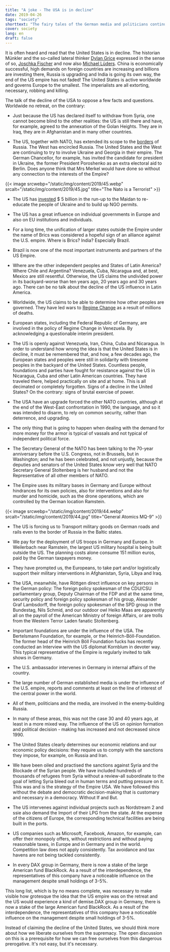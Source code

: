 ```yaml
---
title: "A joke - The USA is in decline"
date: 2019-04-26
tags: "society"
shorttext: "The fairy tales of the German media and politicians continue. The US Imperialist is shrinking. The German education policy should have provided education, then you can recognize the Propaganda."
cover: society
lang: en
draft: false
---
```


It is often heard and read that the United States is in decline. The historian Münkler and the so-called lateral thinker [Dylan Grice](https://www.handelsblatt.com/finanzen/anlagestrategie/trends/querdenker-dylan-grice-ueber-die-usa-amerika-ist-eine-nation-im-niedergang/3390018.html "Amerika ist eine Nation im Niedergang") expressed in the sense of so, [Joschka Fischer](https://www.zeit.de/2018/11/usa-donald-trump-analyse-joschka-fischer "Abgesang auf Amerika") and now also [Michael Lüders](https://www.ipg-journal.de/regionen/global/artikel/detail/eine-katastrophe-reicht-3382/ "Eine Katastrophe reicht "). China is economically successful, high demands on foreign countries are increasing and billions are investing there, Russia is upgrading and India is going its own way, the end of the US empire has not faded! The United States is active worldwide and governs Europe to the smallest. The imperialists are all extorting, necessary, robbing and killing.

The talk of the decline of the USA to oppose a few facts and questions. Worldwide no retreat, on the contrary:

  - Just because the US has declared itself to withdraw from Syria, one cannot become blind to the other realities: the US is still there and have, for example, agreed to the annexation of the Golan Heights. They are in Iraq, they are in Afghanistan and in many other countries.

  - The US, together with NATO, has extended its scope to the [borders](https://newspunch.com/nato-to-deploy-4000-troops-near-russias-borders-by-may/ "NATO is set to deploy a deterrent and possible fighting force of 4,000 troops to the Baltic region by May 2017") of Russia. The West has encircled Russia. The United States and the West are continuing to try to involve Ukraine and Georgia in their empire. The German Chancellor, for example, has invited the candidate for president in Ukraine, the former President Poroshenko as an extra electoral aid to Berlin. Does anyone think that Mrs Merkel would have done so without any connection to the interests of the Empire?

{{< image srcwebp="/static/img/content/2019/45.webp" srcalt="/static/img/content/2019/45.jpg" title="The Nato is a Terrorist" >}}

  - The US has [invested](https://www.politifact.com/punditfact/statements/2014/mar/19/facebook-posts/united-states-spent-5-billion-ukraine-anti-governm/ "The United States spent $5 billion on Ukraine anti-government riots") $ 5 billion in the run-up to the Maidan to re-educate the people of Ukraine and to build up NGO permits.

  - The US has a great influence on individual governments in Europe and also on EU institutions and individuals.

  - For a long time, the unification of larger states outside the Empire under the name of Brics was considered a hopeful sign of an alliance against the U.S. empire. Where is Brics? India? Especially Brazil.

  - Brazil is now one of the most important instruments and partners of the US Empire.

  - Where are the other independent peoples and States of Latin America? Where Chile and Argentina? Venezuela, Cuba, Nicaragua and, at best, Mexico are still resentful. Otherwise, the US claims the undivided power in its backyard-worse than ten years ago, 20 years ago and 30 years ago. There can be no talk about the decline of the US influence in Latin America.

  - Worldwide, the US claims to be able to determine how other peoples are governed. They have led wars to [Regime Change](https://en.wikipedia.org/wiki/United_States_involvement_in_regime_change "United States involvement in regime change") as a result of millions of deaths.

  - European states, including the Federal Republic of Germany, are involved in the policy of Regime Change in Venezuela. By acknowledging a questionable interim president.

  - The US is openly against Venezuela, Iran, China, Cuba and Nicaragua. In order to understand how wrong the idea is that the United States is in decline, it must be remembered that, and how, a few decades ago, the European states and peoples were still in solidarity with tiresome peoples in the backyard of the United States. Countless people, foundations and parties have fought for resistance against the US in Nicaragua, Cuba and other Latin American countries. They have traveled there, helped practically on site and at home. This is all decimated or completely forgotten. Signs of a decline in the United States? On the contrary: signs of brutal exercise of power.

  - The USA have an upgrade forced the other NATO countries, although at the end of the West-East confrontation in 1990, the language, and so it was intended to disarm, to rely on common security, rather than deterrence, and upgrading.

  - The only thing that is going to happen when dealing with the demand for more money for the armor is typical of vassals and not typical of independent political force.

  - The Secretary General of the NATO has been talking to the 70-year anniversary before the U.S. Congress, not in Brussels, but in Washington; and he has been celebrated, and not unjustly, because the deputies and senators of the United States know very well that NATO Secretary General Stoltenberg is her husband and not the Representative of all other members of NATO.

  - The Empire uses its military bases in Germany and Europe without hindrances for its own policies, also for interventions and also for murder and homicide, such as the drone operations, which are controlled by the German location Ramstein.

{{< image srcwebp="/static/img/content/2019/44.webp" srcalt="/static/img/content/2019/44.jpg" title="General Atomics MQ-9" >}}

  - The US is forcing us to Transport military goods on German roads and rails even to the border of Russia in the Baltic states.

  - We pay for the deployment of US troops in Germany and Europe. In Weilerbach near Ramstein, the largest US military hospital is being built outside the US. The planning costs alone consume 151 million euros, paid by the German taxpayers money. 

  - They have prompted us, the Europeans, to take part and/or logistically support their military interventions in Afghanistan, Syria, Libya and Iraq.

  - The USA, meanwhile, have Röttgen direct influence on key persons in the German policy: The foreign policy spokesman of the CDU/CSU parliamentary group, Deputy Chairman of the FDP and at the same time, security policy and foreign policy spokesman of his group, Alexander Graf Lambsdorff, the foreign policy spokesman of the SPD group in the Bundestag, Nils Schmid, and our outdoor owl Heiko Maas are apparently all on the payroll of the American Ministry of foreign Affairs, or are trolls from the Western Terror Laden fanatic Stoltenberg. 

  - Important foundations are under the influence of the USA. The Bertelsmann Foundation, for example, or the Heinrich-Böll-Foundation. The former head of the Heinrich Böll Foundation fucks has recently conducted an Interview with the US diplomat Kornblum in devoter way. This typical representative of the Empire is regularly invited to talk shows in Germany.

  - The U.S. ambassador intervenes in Germany in internal affairs of the country.

  - The large number of German established media is under the influence of the U.S. empire, reports and comments at least on the line of interest of the central power in the world.

  - All of them, politicians and the media, are involved in the enemy-building Russia.

  - In many of these areas, this was not the case 30 and 40 years ago, at least in a more mixed way. The influence of the US on opinion formation and political decision - making has increased and not decreased since 1990.

  - The United States clearly determines our economic relations and our economic policy decisions: they require us to comply with the sanctions they impose, for example, on Russia and Iran.

  - We have been oiled and practised the sanctions against Syria and the Blockade of the Syrian people. We have included hundreds of thousands of refugees from Syria without a review-all subordinate to the goal of letting Syria bleed out in human terms and putting pressure on it. This was and is the strategy of the Empire USA. We have followed this without the debate and democratic decision-making that is customary and necessary in a democracy. Without If and But.

  - The US intervenes against individual projects such as Nordstream 2 and ssie also demand the Import of their LPG from the state. At the expense of the citizens of Europe, the corresponding technical facilities are being built in the ports.

  - US companies such as Microsoft, Facebook, Amazon, for example, can offer their monopoly offers, without restrictions and without paying reasonable taxes, in Europe and in Germany and in the world. Competition law does not apply consistently. Tax avoidance and tax havens are not being tackled consistently.

  - In every DAX group in Germany, there is now a stake of the large American fund BlackRock. As a result of the interdependence, the representatives of this company have a noticeable influence on the management despite small holdings of 3-5%.

This long list, which is by no means complete, was necessary to make visible how grotesque the idea that the US empire was on the retreat and the US would experience a kind of demise.DAX group in Germany, there is now a stake of the large American fund BlackRock. As a result of the interdependence, the representatives of this company have a noticeable influence on the management despite small holdings of 3-5%.

Instead of claiming the decline of the United States, we should think more about how we liberate ourselves from the supremacy. The open discussion on this is a prerequisite for how we can free ourselves from this dangerous prerogative. It's not easy, but it's necessary.
